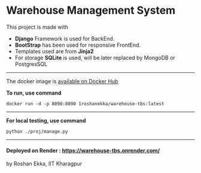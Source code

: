 # Warehouse Management System

This project is made with 
* **Django** Framework is used for BackEnd.
* **BootStrap** has been used for responsive FrontEnd.
* Templates used are from **Jinja2**
* For storage **SQLite** is used, will be later replaced by MongoDB or PostgresSQL

  
---

The docker image is [available on Docker Hub](https://hub.docker.com/r/1roshanekka/warehouse-tbs)

**To run, use command**
```
docker run -d -p 8090:8090 1roshanekka/warehouse-tbs:latest
```
---

**For local testing, use command**
```
python ./proj/manage.py
```

---

#### **Deployed on Render** : https://warehouse-tbs.onrender.com/

by Roshan Ekka, IIT Kharagpur
